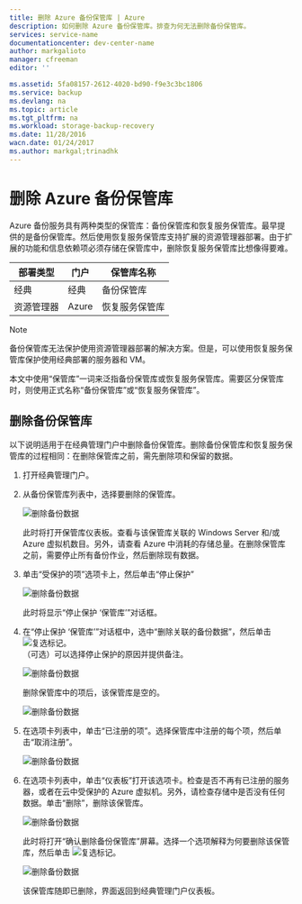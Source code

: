 ```yaml
---
title: 删除 Azure 备份保管库 | Azure
description: 如何删除 Azure 备份保管库。排查为何无法删除备份保管库。
services: service-name
documentationcenter: dev-center-name
author: markgalioto
manager: cfreeman
editor: ''

ms.assetid: 5fa08157-2612-4020-bd90-f9e3c3bc1806
ms.service: backup
ms.devlang: na
ms.topic: article
ms.tgt_pltfrm: na
ms.workload: storage-backup-recovery
ms.date: 11/28/2016
wacn.date: 01/24/2017
ms.author: markgal;trinadhk
---
```


# 删除 Azure 备份保管库
Azure 备份服务具有两种类型的保管库：备份保管库和恢复服务保管库。最早提供的是备份保管库。然后使用恢复服务保管库支持扩展的资源管理器部署。由于扩展的功能和信息依赖项必须存储在保管库中，删除恢复服务保管库比想像得要难。

| **部署类型** | **门户** | **保管库名称** |
| --- | --- | --- |
| 经典 |经典 |备份保管库 |
| 资源管理器 |Azure |恢复服务保管库 |

> [!NOTE]
备份保管库无法保护使用资源管理器部署的解决方案。但是，可以使用恢复服务保管库保护使用经典部署的服务器和 VM。
> 
> 

本文中使用“保管库”一词来泛指备份保管库或恢复服务保管库。需要区分保管库时，则使用正式名称“备份保管库”或“恢复服务保管库”。

## 删除备份保管库
以下说明适用于在经典管理门户中删除备份保管库。删除备份保管库和恢复服务保管库的过程相同：在删除保管库之前，需先删除项和保留的数据。

1. 打开经典管理门户。
2. 从备份保管库列表中，选择要删除的保管库。

    ![删除备份数据](./media/backup-azure-delete-vault/classic-portal-delete-vault-open-vault.png)  

    此时将打开保管库仪表板。查看与该保管库关联的 Windows Server 和/或 Azure 虚拟机数目。另外，请查看 Azure 中消耗的存储总量。在删除保管库之前，需要停止所有备份作业，然后删除现有数据。
3. 单击“受保护的项”选项卡上，然后单击“停止保护”

    ![删除备份数据](./media/backup-azure-delete-vault/classic-portal-delete-vault-stop-protect.png)  

    此时将显示“停止保护 ‘保管库’”对话框。
4. 在“停止保护 ‘保管库’”对话框中，选中“删除关联的备份数据”，然后单击 ![复选标记](./media/backup-azure-delete-vault/checkmark.png)。<br/>（可选）可以选择停止保护的原因并提供备注。

    ![删除备份数据](./media/backup-azure-delete-vault/classic-portal-delete-vault-verify-stop-protect.png)  

    删除保管库中的项后，该保管库是空的。

    ![删除备份数据](./media/backup-azure-delete-vault/classic-portal-delete-vault-post-delete-data.png)  

5. 在选项卡列表中，单击“已注册的项”。选择保管库中注册的每个项，然后单击“取消注册”。

    ![删除备份数据](./media/backup-azure-delete-vault/classic-portal-unregister.png)  

6. 在选项卡列表中，单击“仪表板”打开该选项卡。检查是否不再有已注册的服务器，或者在云中受保护的 Azure 虚拟机。另外，请检查存储中是否没有任何数据。单击“删除”，删除该保管库。

    ![删除备份数据](./media/backup-azure-delete-vault/classic-portal-list-of-tabs-dashboard.png)  

    此时将打开“确认删除备份保管库”屏幕。选择一个选项解释为何要删除该保管库，然后单击 ![复选标记](./media/backup-azure-delete-vault/checkmark.png)。<br/>

    ![删除备份数据](./media/backup-azure-delete-vault/classic-portal-delete-vault-confirmation-1.png)  

    该保管库随即已删除，界面返回到经典管理门户仪表板。

<!---HONumber=Mooncake_0116_2017-->
<!---Update_Description: wording update -->